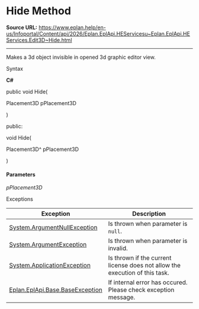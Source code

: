 # Hide Method

**Source URL:** https://www.eplan.help/en-us/Infoportal/Content/api/2026/Eplan.EplApi.HEServicesu~Eplan.EplApi.HEServices.Edit3D~Hide.html

---

Makes a 3d object invisible in opened 3d graphic editor view.

Syntax

**C#**



public void Hide( 

   Placement3D pPlacement3D

)

public:

void Hide( 

   Placement3D^ pPlacement3D

)


#### Parameters

*pPlacement3D*

Exceptions

| Exception | Description |
| --- | --- |
| [System.ArgumentNullException](#) | Is thrown when parameter is `null`. |
| [System.ArgumentException](#) | Is thrown when parameter is invalid. |
| [System.ApplicationException](#) | Is thrown if the current license does not allow the execution of this task. |
| [Eplan.EplApi.Base.BaseException](Eplan.EplApi.Baseu~Eplan.EplApi.Base.BaseException.html) | If internal error has occured. Please check exception message. |
